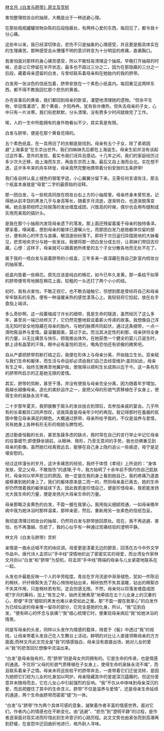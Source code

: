 [林文月《白发与脐带》原文及赏析](https://www.vrrw.net/wx/8730.html)

害怕整理梳妆台的抽屉，大概是出于一种逃避心理。

在那些瓶瓶罐罐琐物杂陈的后段隐蔽处，有两样心爱的东西，每回见了，都令我十分心痛。

这些年以来，我已经深切体会，悲伤不只是抽象的心理感受，并且更是极具体实在的生理痛苦。那种感受会从懵懂不明的意识转变为十分明显的疼痛，直袭胸口。

我害怕面对那样的身心痛苦感受，所以不敢轻易清理这个抽屉。早晚打开抽屉的时候，总是让它停留在半开状态，最多也不超过三分之二，因为在那隐蔽的三分之一后段，藏着母亲遗留的白发，与曾经联系着母亲和在她胎内的我的脐带。

白发用一张淡色的信纸包着，脐带安放在一个素色小纸盒内。每回重见这两样东西，都不得不教我回忆那个悲伤的黄昏。



办完丧事后的黄昏，我们都回到母亲的卧室，凄楚地清理她的遗物。“但余平生物，举目情凄洏”。那个黄昏，夕阳冉冉，犹有些许燠热，但失去母亲的子女，心中只有一片冰寒。我们衔悲默默，分头清理，没有费多少时间就做完了工作。

唉，人的一生中所能拥有的身外物看似不少，其实真是有限。

白发与脐带，便是在那个黄昏觅得的。

五个素色纸盒，在一具用旧了的衣橱底层找到。母亲有五个子女，除了弟弟因避“上海事变”在东京出世外，我们四姊妹先后都在上海诞生。母亲生前并没有谈起过这件事。意外的发现，着实令我们讶异且感动。十几年之间，我们的家庭经历过多少次大迁移，由上海而东京，再由东京而上海，最后又自上海而台北。实在想不透，这许多年来的舟车转徙，母亲竟然完整地携带着分别安放的五条脐带!

我们各自辨认盒上褪色的钢笔字迹，小心翼翼分留下来。无需任何言语佐注，那五个纸盒本身就是“母爱”二字的最原始的诠释。

那一团白发，与一些梳具同放在梳妆台右上方的小抽屉里。母亲终身未曾剪发。记得她从前丰饶的黑发几乎与身高等长，随着岁月流逝，逐渐转白，也逐渐脱落变稀。她总是把梳栉之际脱落的发丝缠盘成团，兴致高的时候，偶尔也会用布缝制成实用而美观的插针头。

是我在那个小抽屉内发现母亲遗下的落发。那上面还残留着属于母亲的独特香泽。摩挲着，嗅闻着，想到母亲的躯体已遵嘱火化，而那团白发乃是她躯体仅留的部分，便有碎心的怀念与哀痛，眼泪遂纷纷落下。即将于次日返归异国居地的大妹看见，悲苦地央求分与她一些发丝。我便将那一团白发分成五份，让弟妹们带回去珍藏。心想：这样子，母亲就可以跟着她所疼爱的五个子女分散各地而无处不在了。

属于我的一绺白发与装着脐带的小纸盒，三年多来一直深藏在我自己卧室内梳妆台的抽屉里。

纸盒内垫着一些棉花。原先应该是纯白的棉花，如今已年久发黄。那一条枯干如草的脐带便弯弯地搁在棉花上面，较粗的一头还打了两个小小的结。

初时，我有点害怕，不敢正视它，也不敢去碰触它，但想到那是曾经将自己和母亲牢牢联系的东西，便有一种温暖亲热的感觉漾荡心上。我轻轻将它拾起，放在右手食指上端详。

多么奇妙啊，这一段萎缩成寸许长的细带，竟是生命的隧道，虽然经历了这么多年，甚至另一端已经烬灭了，它仍然完整地叙说着薪火传递的故事。我想像自己浑沌无知时安全地隐藏在母亲的胎内，与她的脉搏共同起伏，通过这条细带，一点一滴吮吸滋养与爱情。最温馨甜美，莫过于此。而当其决定性的刹那，母亲拼将全身的力量，以无比痛苦与快乐，把我推出体外。在她获悉一个健全的婴儿已诞生时，额上谅有晶莹的汗珠，眼中必有喜悦的泪光，嘴角恐怕还有骄傲的微笑吧。

自从产婆把脐带剪断打结之后，我便在形体上与母亲分离，开始独立生长。双亲赋与我们生命和躯体，而生活与命运却必须由我们自己去经营维护;虽则如此，母亲有生之年，始终无微弗至地翼护我，使我得以顺利生长成熟以迄于今。这一条有形的脐带所启示的正是她无限的爱情。

其实，脐带的剪断，甚至干落，并没有使我与母亲完全分离，因为随着年岁增加，我越长越像母亲。造化的美妙运作之一，是把父母的形貌气质移植在子女身上，使得生命的泉脉永流不竭。

二十岁那年夏天，我把披散于肩头的发丝拢合到颈后，去参加亲戚的宴会。几乎所有的长辈都异口同声惊叹，说我简直是母亲年少时的再现。我记得那时在羞赧的氛围中瞥见母亲满足的眼色。大概通过脐带，母亲所给予我的，不仅是滋养与爱情，另有她身上各种有形无形的相貌与脾性吧。

透过勤奋恒毅的长处，甚至急躁多虑的缺点，我时常在自己的言行举止中记忆母亲的往事细节;即使静坐镜前，从眼神、唇形，乃至无意间的手势，我也仿佛重见到母亲的影像。虽然她已经离我远去，能够在自己身上隐约追认一些痕迹，毋宁是足堪安慰的。

经过这样漫长的岁月，这许多痛苦的经验，我终于体悟《孝经》上所说的：“身体发肤，受之父母，不敢毁伤”的道理;于今，我方始明了十余年前不慎灼伤自己肌肤时，母亲何以举声悲泣的原因。她一定是在我的身上看到她自己，我的疼痛乃遂直接移袭到她的身上了。我们的躯体原来是二而一的，然则母亲虽已离去，她的生命却仍然借着我的躯体延续下去，因此我若是珍惜自己，便是珍惜母亲，我若能发扬光大我生命的力量，便是发扬光大母亲生命的力量。

母亲那略泛金黄色的白发，不盈一握在我掌心。我用指尖细腻梳通，一如母亲晚年病中我为她沐浴时那样温柔，那样亲密，然后，重新用另一张素色的信纸包妥。

我彻底清理过梳妆台的抽屉，仍然将白发与脐带放回原处。现在，我不再逃避、害怕，也不再激越、伤悲了，我的心似乎有一种通过苦痛经验的澄明平静。

林文月《白发与脐带》赏析

亲情是一曲永远唱不完的咏叹调，母爱更是漾着无边的颤音，回荡在古今中外文学作品中。唐代诗人孟郊以“手中线”深情地织出了密密实实的母爱，而台湾女作家林文月则以“白发”和“脐带”为契机，将孟郊“手中线”两端的母亲与儿女紧密地联系在一起。

头发也许最能反映一个人的辛劳程度。青丝在岁月流逝中渐渐褪色，犹如一件陈旧的棉袄，纤纤棉絮失去了耐心悄悄地钻出来，棉袄依然不失其温暖，钻出的棉絮亦不失其作用，只是棉袄若有知，定会伤感无限。不然，母亲何以将落发缠盘成团呢?岁月的筹码，加上“有生之年，始终无微弗至”地牵挂在五个儿女身上的沉重的心，即便“丰饶”细软的黑发也难以承受如此之重。那“不盈一握在我掌心”的白发作为已经仙逝的母亲惟一留存的部分，已完全是她的化身。所以，“我”见到白发，“便有碎心的怀念与哀痛”;“我”细心梳理它时，便重现母亲病后“我”给她沐浴的情景。

同是写母亲的头发，同样以头发作为情感的载体，琦君于《髻》中透过“我”的视线，让母亲带着头发自己在人生舞台上活动，鲜明的对比让人直接领略母亲的方方面面;而林文月此文完全是“我”的情感独白，母亲没有直接出场，她对儿女的爱从“我”的悲苦回忆想像中流溢出来。

“白发”是母亲独有的，而“脐带”则是母女共同拥有的。它是生命的传递，也是情感的通道。不仅将“父母的形貌气质移植在子女身上，使得生命的泉脉永流不竭”，而且联系着亲子之情。母亲未将这些枯干的脐带弃去，一直带着它们迁徙流转，是因为她把它们视为儿女的化身加以呵护。母亲隐藏其中的爱是深沉蕴藉的，但这份爱意并未随母而去，它在儿女心中引起强烈的反响。“我”不仅从中体味到母亲深沉的爱，而且把握住了其中的生命含义。脐带“不仅是滋养与爱情”，还是母亲生命延续的通道，两个生命由脐带而密密“缝”为一体。

“白发”与“脐带”作为两个具体可感的意象，凝聚着作者丰富的情感世界。面对它们，作者内心的情感也在不断变化。由“逃避”、“悲伤”到“澄明平静”的过程，是作者逐渐面对现实进而珍惜此刻生命意识的心路历程。此文文势也由紧张而到高潮再到舒缓，在哀怨中迂回曲折地进行，格外耐人寻味。


